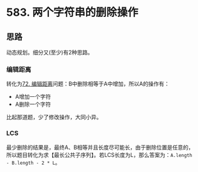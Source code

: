 # 583. 两个字符串的删除操作

## 思路

动态规划。细分又(至少)有2种思路。

### 编辑距离

转化为[72. 编辑距离](https://leetcode-cn.com/problems/edit-distance/)问题：B中删除相等于A中增加，所以A的操作有：

- A增加一个字符
- A删除一个字符

比起那道题，少了修改操作，大同小异。

### LCS

最少删除的结果是，最终A、B相等并且长度尽可能长，由于删除位置是任意的，所以题目转化为求【最长公共子序列】。若LCS长度为L，那么答案为：`A.length - B.length - 2 * L`。
